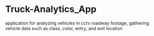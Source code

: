 # Truck-Analytics_App
application for analyzing vehicles in cctv roadway footage, gathering vehicle data such as class, color, entry, and exit location
